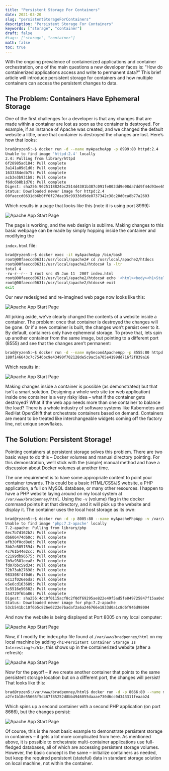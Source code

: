 ```yaml
---
title: "Persistent Storage For Containers"
date: 2021-03-20
slug: "persistentStorageForContainers"
description: "Persistent Storage For Containers"
keywords: ["storage", "container"]
draft: false
#tags: ["storage", "container"]
math: false
toc: true
---
```


With the ongoing prevalence of containerized applications and container orchestration, one of the main questions a new developer faces is: “How do containerized applications access and write to permanent data?” This brief article will introduce persistent storage for containers and how multiple containers can access the persistent changes to data.

## The Problem: Containers Have Ephemeral Storage

One of the first challenges for a developer is that any changes that are made within a container are lost as soon as the container is destroyed. For example, if an instance of Apache was created, and we changed the default website a little, once that container is destroyed the changes are lost. Here’s how that looks:

``` bash
brad@ryzen5:~$ docker run -d --name myApacheApp -p 8999:80 httpd:2.4
Unable to find image 'httpd:2.4' locally
2.4: Pulling from library/httpd
6f28985ad184: Pull complete 
3a141a09d1d0: Pull complete 
1633384edb75: Pull complete 
acb3e3b931b8: Pull complete 
f6dc6b8b1d70: Pull complete 
Digest: sha256:9625118824bc2514d4301b387c091fe802dd9e08da7dd9f44d93ee65497e7c1c
Status: Downloaded newer image for httpd:2.4
00faeccd0631db6b0ff6f27dae39c99336d9de0737342c38c20d0ca8b77a2603
```

Which results in a page that looks like this (note it is using port 8999):

![Apache App Start Page](/devops/apacheAppStartPage01.png)

The page is working, and the web design is sublime. Making changes to this basic webpage can be made by simply hopping inside the container and modifying the

`index.html` file:

``` bash
brad@ryzen5:~$ docker exec -it myApacheApp /bin/bash
root@00faeccd0631:/usr/local/apache2# cd /usr/local/apache2/htdocs
root@00faeccd0631:/usr/local/apache2/htdocs# ls -ltr
total 4
-rw-r--r-- 1 root src 45 Jun 11  2007 index.html
root@00faeccd0631:/usr/local/apache2/htdocs# echo '<html><body><h1>Stellar Web Design Ahead!</h1></body></html>' > index.html
root@00faeccd0631:/usr/local/apache2/htdocs# exit
exit
```

Our new redesigned and re-imagined web page now looks like this:

![Apache App Start Page](/devops/apacheAppStartPage02.png)

All joking aside, we’ve clearly changed the contents of a website inside a container. The problem: once that container is destroyed the changes will be gone. Or if a new container is built, the changes won’t persist over to it. By default, containers only have ephemeral storage. To prove that, lets spin up another container from the same image, but pointing to a different port (8555) and see that the changes aren’t permanent:

``` bash
brad@ryzen5:~$ docker run -d --name mySecondApacheApp -p 8555:80 httpd:2.4
180f146643c7c7546bc9e43490f702128de5c9ac5a705e4199dd716f2f839a16
```

Which results in:

![Apache App Start Page](/devops/apacheAppStartPage03.png)

Making changes inside a container is possible (as demonstrated) but that isn’t a smart solution. Designing a whole web site (or web application) inside one container is a very risky idea – what if the container gets destroyed? What if the web app needs more than one container to balance the load? There is a whole industry of software systems like Kubernetes and RedHat OpenShift that orchestrate containers based on demand. Containers are meant to be treated like interchangeable widgets coming off the factory line, not unique snowflakes.

## The Solution: Persistent Storage!

Pointing containers at persistent storage solves this problem. There are two basic ways to do this – Docker volumes and manual directory pointing. For this demonstration, we’ll stick with the (simple) manual method and have a discussion about Docker volumes at another time.

The one requirement is to have some appropriate content to point your container towards. This could be a basic HTML/CSS/JS website, a PHP application, a full on MySQL database, or many other resources. I happen to have a PHP website laying around on my local system at `/var/www/bradpenney/html`. Using the `-v` (volume) flag in the docker command points it at that directory, and it will pick up the website and display it. The container uses the local host storage as its own:

``` bash
brad@ryzen5:~$ docker run -d -p 8005:80 --name myApachePhpApp -v /var/www/bradpenney/html:/var/www/html php:7.2-apache
Unable to find image 'php:7.2-apache' locally
7.2-apache: Pulling from library/php
6ec7b7d162b2: Pull complete 
db606474d60c: Pull complete 
afb30f0cd8e0: Pull complete 
3bb2e8051594: Pull complete 
4c761b44e2cc: Pull complete 
c2199db96575: Pull complete 
1b9a9381eea8: Pull complete 
fd07bbc59d34: Pull complete 
72b73ab27698: Pull complete 
983308f4f0d6: Pull complete 
6c13f026e6da: Pull complete 
e5e6cd163689: Pull complete 
5c5516e56582: Pull complete 
154729f6ba86: Pull complete 
Digest: sha256:4dc0f0115acf8c2f0df69295ae822e49f5ad5fe849725847f15aa0e5802b55f8
Status: Downloaded newer image for php:7.2-apache
53cb541bc10f6b5c826e6222e7badaf2a6a246766e1833d0a1c8d6f946d98004
```

And now the website is being displayed at Port 8005 on my local computer:

![Apache App Start Page](/devops/apacheAppStartPage04.png)

Now, if I modify the index.php file found at `/var/www/bradpenney/html` on my local machine by adding `<h1>Persistent Container Storage Is Interesting!</h1>`, this shows up in the containerized website (after a refresh):

![Apache App Start Page](/devops/apacheAppStartPage05.png)

Now for the payoff – if we create another container that points to the same persistent storage location but on a different port, the changes will persist! That looks like this:

``` bash
brad@ryzen5:/var/www/bradpenney/html$ docker run -d -p 8666:80 --name mySecondApachePhpApp -v /var/www/bradpenney/html:/var/www/html php:7.2-apache
a2fe1b18e55665f5d487f85252d8bb4946055daaae730d6cc0d343311feaab24
```

Which spins up a second container with a second PHP application (on port 8666), but the changes persist:

![Apache App Start Page](/devops/apacheAppStartPage06.png)

Of course, this is the most basic example to demonstrate persistent storage in containers – it gets a lot more complicated from here. As mentioned above, it is possible to orchestrate multi-container applications use full-fledged databases, all of which are accessing persistent storage volumes. However, the basic concept is the same – initialize containers as needed, but keep the required persistent (stateful) data in standard storage solution on local machine, not within the container.
